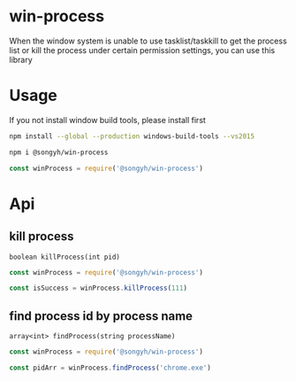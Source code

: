 # win-process
When the window system is unable to use tasklist/taskkill to get the process list or kill the process under certain permission settings, you can use this library

# Usage
If you not install window build tools, please install first
```sh
npm install --global --production windows-build-tools --vs2015
```

```sh
npm i @songyh/win-process
```

```js
const winProcess = require('@songyh/win-process')
```
# Api

## kill process
```
boolean killProcess(int pid)
```

```js
const winProcess = require('@songyh/win-process')

const isSuccess = winProcess.killProcess(111)
```

## find process id by process name

```
array<int> findProcess(string processName)
```

```js
const winProcess = require('@songyh/win-process')

const pidArr = winProcess.findProcess('chrome.exe')
```